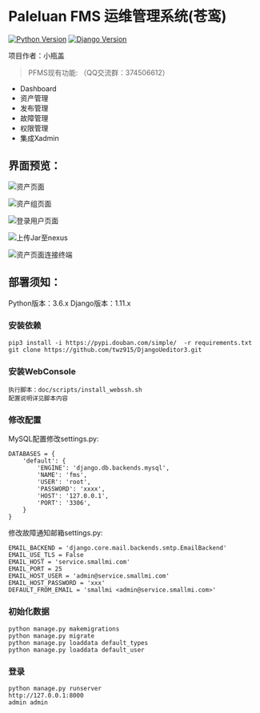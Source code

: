 Paleluan FMS 运维管理系统(苍鸾)
=======================

[![Python Version](https://img.shields.io/badge/Python--3.6-paasing-green.svg)](https://img.shields.io/badge/Python--3.6-paasing-green.svg)
[![Django Version](https://img.shields.io/badge/Django--1.11.0-paasing-green.svg)](https://img.shields.io/badge/Django--1.11.0-paasing-green.svg)

项目作者：小瓶盖

> PFMS现有功能: （QQ交流群：374506612）

- Dashboard
- 资产管理
- 发布管理
- 故障管理
- 权限管理
- 集成Xadmin


## 界面预览：
![资产页面](https://gitee.com/uploads/images/2017/1103/163547_29bfb40b_1521920.png "1.png")

![资产组页面](https://gitee.com/uploads/images/2017/1103/163605_b696ec54_1521920.png "2.png")

![登录用户页面](https://gitee.com/uploads/images/2017/1103/163642_d9e5b600_1521920.png "3.png")

![上传Jar至nexus](https://gitee.com/uploads/images/2017/1103/163702_a91c93a2_1521920.png "4.png")

![资产页面连接终端](https://gitee.com/uploads/images/2017/1103/163733_bc0404db_1521920.png "5.png")


## 部署须知：
Python版本：3.6.x
Django版本：1.11.x

### 安装依赖

```
pip3 install -i https://pypi.douban.com/simple/  -r requirements.txt
git clone https://github.com/twz915/DjangoUeditor3.git
```

### 安装WebConsole
```
执行脚本：doc/scripts/install_webssh.sh
配置说明详见脚本内容
```

### 修改配置


MySQL配置修改settings.py:

```
DATABASES = {
    'default': {
        'ENGINE': 'django.db.backends.mysql',
        'NAME': 'fms',
        'USER': 'root',
        'PASSWORD': 'xxxx',
        'HOST': '127.0.0.1',
        'PORT': '3306',
    }
}
```
修改故障通知邮箱settings.py:

```
EMAIL_BACKEND = 'django.core.mail.backends.smtp.EmailBackend'
EMAIL_USE_TLS = False
EMAIL_HOST = 'service.smallmi.com'
EMAIL_PORT = 25
EMAIL_HOST_USER = 'admin@service.smallmi.com'
EMAIL_HOST_PASSWORD = 'xxx'
DEFAULT_FROM_EMAIL = 'smallmi <admin@service.smallmi.com>'

```

### 初始化数据
```
python manage.py makemigrations
python manage.py migrate
python manage.py loaddata default_types
python manage.py loaddata default_user

```

### 登录

```
python manage.py runserver
http://127.0.0.1:8000
admin admin
```

